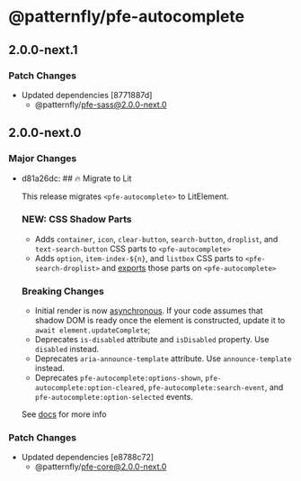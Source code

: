 # @patternfly/pfe-autocomplete

## 2.0.0-next.1

### Patch Changes

- Updated dependencies [8771887d]
  - @patternfly/pfe-sass@2.0.0-next.0

## 2.0.0-next.0

### Major Changes

- d81a26dc: ## 🔥 Migrate to Lit

  This release migrates `<pfe-autocomplete>` to LitElement.

  ### NEW: CSS Shadow Parts

  - Adds `container`, `icon`, `clear-button`, `search-button`, `droplist`, and `text-search-button` CSS parts to `<pfe-autocomplete>`
  - Adds `option`, `item-index-${n}`, and `listbox` CSS parts to `<pfe-search-droplist>` and [exports](https://developer.mozilla.org/en-US/docs/Web/HTML/Global_attributes#attr-exportparts) those parts on `<pfe-autocomplete>`

  ### Breaking Changes

  - Initial render is now [asynchronous](https://lit.dev/docs/components/lifecycle/#reactive-update-cycle).
    If your code assumes that shadow DOM is ready once the element is constructed, update it to `await element.updateComplete`;
  - Deprecates `is-disabled` attribute and `isDisabled` property. Use `disabled` instead.
  - Deprecates `aria-announce-template` attribute. Use `announce-template` instead.
  - Deprecates `pfe-autocomplete:options-shown`, `pfe-autocomplete:option-cleared`, `pfe-autocomplete:search-event`, and `pfe-autocomplete:option-selected` events.

  See [docs](https://patternflyelements.org/components/autocomplete/) for more info

### Patch Changes

- Updated dependencies [e8788c72]
  - @patternfly/pfe-core@2.0.0-next.0
